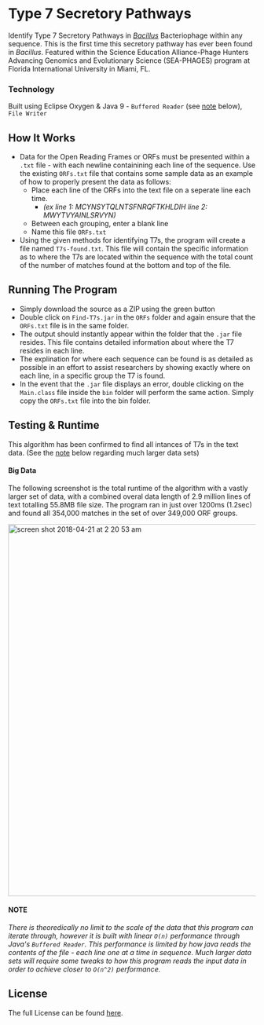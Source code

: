 # Type 7 Secretory Pathways
Identify Type 7 Secretory Pathways in [*Bacillus*](https://www.ncbi.nlm.nih.gov/books/NBK7699/) Bacteriophage within any sequence. This is the first time this secretory pathway has ever been found in *Bacillus*. Featured within the Science Education Alliance-Phage Hunters Advancing Genomics and Evolutionary Science (SEA-PHAGES) program at Florida International University in Miami, FL.

### Technology
Built using Eclipse Oxygen & Java 9 - `Buffered Reader` (see [note](https://github.com/ksigWyatt/Type-7-Secretory-Pathways#note) below), `File Writer`

## How It Works
- Data for the Open Reading Frames or ORFs must be presented within a `.txt` file - with each newline containining each line of the sequence. Use the existing `ORFs.txt` file that contains some sample data as an example of how to properly present the data as follows:
  - Place each line of the ORFs into the text file on a seperate line each time. 
    - *(ex line 1: MCYNSYTQLNTSFNRQFTKHLDIH line 2: MWYTVYAINLSRVYN)*
  - Between each grouping, enter a blank line
  - Name this file `ORFs.txt`
- Using the given methods for identifying T7s, the program will create a file named `T7s-found.txt`. This file will contain the specific information as to where the T7s are located within the sequence with the total count of the number of matches found at the bottom and top of the file. 

## Running The Program
- Simply download the source as a ZIP using the green button
- Double click on `Find-T7s.jar` in the `ORFs` folder and again ensure that the `ORFs.txt` file is in the same folder.
- The output should instantly appear within the folder that the `.jar` file resides. This file contains detailed information about where the T7 resides in each line. 
- The explination for where each sequence can be found is as detailed as possible in an effort to assist researchers by showing exactly where on each line, in a specific group the T7 is found.
- In the event that the `.jar` file displays an error, double clicking on the `Main.class` file inside the `bin` folder will perform the same action. Simply copy the `ORFs.txt` file into the bin folder.

## Testing & Runtime
This algorithm has been confirmed to find all intances of T7s in the text data. (See the [note](https://github.com/ksigWyatt/Type-7-Secretory-Pathways#note) below regarding much larger data sets)

#### Big Data
The following screenshot is the total runtime of the algorithm with a vastly larger set of data, with a combined overal data length of 2.9 million lines of text totalling 55.8MB file size. The program ran in just over 1200ms (1.2sec) and found all 354,000 matches in the set of over 349,000 ORF groups.

<img width="758" alt="screen shot 2018-04-21 at 2 20 53 am" src="https://user-images.githubusercontent.com/22202975/39081191-d3b4e1de-450a-11e8-8316-1f80eb3cfe61.png">

#### NOTE
*There is theoredically no limit to the scale of the data that this program can iterate through, however it is built with linear `O(n)` performance through Java's `Buffered Reader`. This performance is limited by how java reads the contents of the file - each line one at a time in sequence. Much larger data sets will require some tweaks to how this program reads the input data in order to achieve closer to `O(n^2)` performance.*

## License
The full License can be found [here](https://github.com/ksigWyatt/Type-7-Secretory-Pathways/blob/master/LICENSE).

